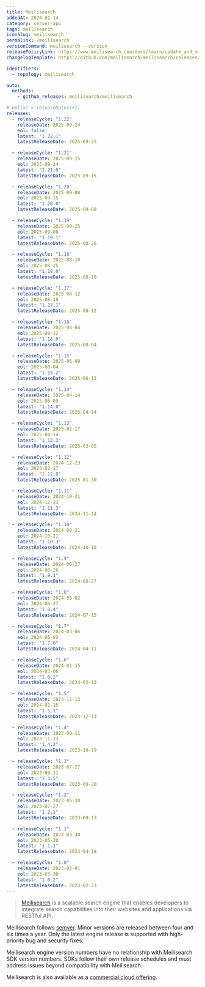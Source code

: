 ```yaml
---
title: Meilisearch
addedAt: 2024-01-14
category: server-app
tags: meilisearch
iconSlug: meilisearch
permalink: /meilisearch
versionCommand: meilisearch --version
releasePolicyLink: https://www.meilisearch.com/docs/learn/update_and_migration/versioning
changelogTemplate: https://github.com/meilisearch/meilisearch/releases/tag/v__LATEST__

identifiers:
  - repology: meilisearch

auto:
  methods:
    - github_releases: meilisearch/meilisearch

# eol(x) = releaseDate(x+1)
releases:
  - releaseCycle: "1.22"
    releaseDate: 2025-09-24
    eol: false
    latest: "1.22.1"
    latestReleaseDate: 2025-09-25

  - releaseCycle: "1.21"
    releaseDate: 2025-09-15
    eol: 2025-09-24
    latest: "1.21.0"
    latestReleaseDate: 2025-09-15

  - releaseCycle: "1.20"
    releaseDate: 2025-09-08
    eol: 2025-09-15
    latest: "1.20.0"
    latestReleaseDate: 2025-09-08

  - releaseCycle: "1.19"
    releaseDate: 2025-08-25
    eol: 2025-09-08
    latest: "1.19.1"
    latestReleaseDate: 2025-08-26

  - releaseCycle: "1.18"
    releaseDate: 2025-08-18
    eol: 2025-08-25
    latest: "1.18.0"
    latestReleaseDate: 2025-08-18

  - releaseCycle: "1.17"
    releaseDate: 2025-08-12
    eol: 2025-08-18
    latest: "1.17.1"
    latestReleaseDate: 2025-08-12

  - releaseCycle: "1.16"
    releaseDate: 2025-08-04
    eol: 2025-08-12
    latest: "1.16.0"
    latestReleaseDate: 2025-08-04

  - releaseCycle: "1.15"
    releaseDate: 2025-06-09
    eol: 2025-08-04
    latest: "1.15.2"
    latestReleaseDate: 2025-06-12

  - releaseCycle: "1.14"
    releaseDate: 2025-04-14
    eol: 2025-06-09
    latest: "1.14.0"
    latestReleaseDate: 2025-04-14

  - releaseCycle: "1.13"
    releaseDate: 2025-02-17
    eol: 2025-04-14
    latest: "1.13.3"
    latestReleaseDate: 2025-03-05

  - releaseCycle: "1.12"
    releaseDate: 2024-12-23
    eol: 2025-02-17
    latest: "1.12.8"
    latestReleaseDate: 2025-01-30

  - releaseCycle: "1.11"
    releaseDate: 2024-10-21
    eol: 2024-12-23
    latest: "1.11.3"
    latestReleaseDate: 2024-11-14

  - releaseCycle: "1.10"
    releaseDate: 2024-08-21
    eol: 2024-10-21
    latest: "1.10.3"
    latestReleaseDate: 2024-10-10

  - releaseCycle: "1.9"
    releaseDate: 2024-06-27
    eol: 2024-08-26
    latest: "1.9.1"
    latestReleaseDate: 2024-08-27

  - releaseCycle: "1.8"
    releaseDate: 2024-05-02
    eol: 2024-06-27
    latest: "1.8.4"
    latestReleaseDate: 2024-07-15

  - releaseCycle: "1.7"
    releaseDate: 2024-03-06
    eol: 2024-05-02
    latest: "1.7.6"
    latestReleaseDate: 2024-04-11

  - releaseCycle: "1.6"
    releaseDate: 2024-01-15
    eol: 2024-03-06
    latest: "1.6.2"
    latestReleaseDate: 2024-02-13

  - releaseCycle: "1.5"
    releaseDate: 2023-11-13
    eol: 2024-01-15
    latest: "1.5.1"
    latestReleaseDate: 2023-12-13

  - releaseCycle: "1.4"
    releaseDate: 2023-09-11
    eol: 2023-11-13
    latest: "1.4.2"
    latestReleaseDate: 2023-10-19

  - releaseCycle: "1.3"
    releaseDate: 2023-07-27
    eol: 2023-09-11
    latest: "1.3.5"
    latestReleaseDate: 2023-09-20

  - releaseCycle: "1.2"
    releaseDate: 2023-05-30
    eol: 2023-07-27
    latest: "1.2.1"
    latestReleaseDate: 2023-09-13

  - releaseCycle: "1.1"
    releaseDate: 2023-03-30
    eol: 2023-05-30
    latest: "1.1.1"
    latestReleaseDate: 2023-04-18

  - releaseCycle: "1.0"
    releaseDate: 2023-02-01
    eol: 2023-03-30
    latest: "1.0.2"
    latestReleaseDate: 2023-02-23
---
```


> [Meilisearch](https://www.meilisearch.com/) is a scalable search engine that enables developers
> to integrate search capabilities into their websites and applications via RESTful API.

Meilisearch follows [semver](https://github.com/meilisearch/engine-team/blob/main/resources/versioning-policy.md).
Minor versions are released between four and six times a year.
Only the latest engine release is supported with high-priority bug and security fixes.

Meilisearch engine version numbers have no relationship with Meilisearch SDK version numbers.
SDKs follow their own release schedules and must address issues beyond compatibility with Meilisearch.

Meilisearch is also available as a [commercial cloud offering](https://www.meilisearch.com/cloud).
